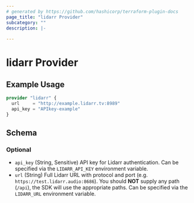 ```yaml
---
# generated by https://github.com/hashicorp/terraform-plugin-docs
page_title: "lidarr Provider"
subcategory: ""
description: |-
  
---
```


# lidarr Provider



## Example Usage

```terraform
provider "lidarr" {
  url     = "http://example.lidarr.tv:8989"
  api_key = "APIkey-example"
}
```

<!-- schema generated by tfplugindocs -->
## Schema

### Optional

- `api_key` (String, Sensitive) API key for Lidarr authentication. Can be specified via the `LIDARR_API_KEY` environment variable.
- `url` (String) Full Lidarr URL with protocol and port (e.g. `https://test.lidarr.audio:8686`). You should **NOT** supply any path (`/api`), the SDK will use the appropriate paths. Can be specified via the `LIDARR_URL` environment variable.
